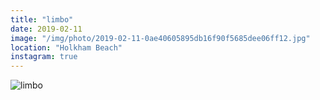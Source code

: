 ```yaml
---
title: "limbo"
date: 2019-02-11
image: "/img/photo/2019-02-11-0ae40605895db16f90f5685dee06ff12.jpg"
location: "Holkham Beach"
instagram: true
---
```


![limbo](/img/photo/2019-02-11-0ae40605895db16f90f5685dee06ff12.jpg)
